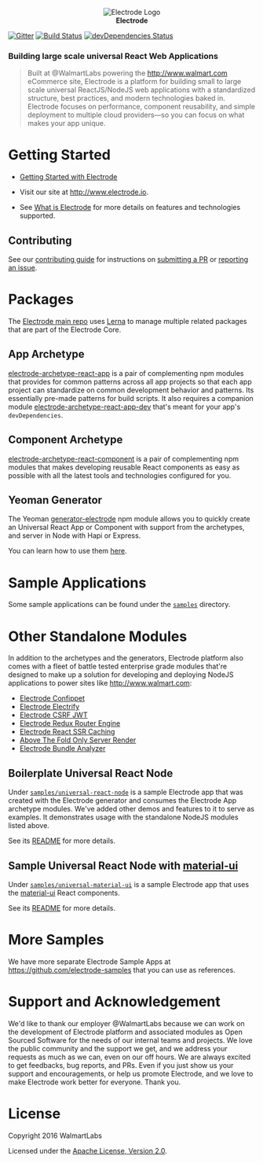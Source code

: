 <p align="center">
<a><img src="https://raw.githubusercontent.com/electrode-io/electrode/cc4ea3e1851cee3333ecca08fdbf5534f51b1ae7/samples/universal-react-node/client/images/logo-192x192.png" alt="Electrode Logo"></a>
<br>
<b>Electrode</b>
</p>

[![Gitter](https://badges.gitter.im/gitterHQ/gitter.svg)](https://gitter.im/electrode-io/electrode)
[![Build Status][travis-image]][travis-url] [![devDependencies Status][daviddm-image]][daviddm-url]

### Building large scale universal React Web Applications

> Built at @WalmartLabs powering the <http://www.walmart.com> eCommerce site, Electrode is a platform for building small to large scale universal ReactJS/NodeJS web applications with a standardized structure, best practices, and modern technologies baked in. Electrode focuses on performance, component reusability, and simple deployment to multiple cloud providers—so you can focus on what makes your app unique.

# Getting Started

-   [Getting Started with Electrode]

-   Visit our site at <http://www.electrode.io>.

-   See [What is Electrode] for more details on features and technologies supported.

## Contributing

See our [contributing guide] for instructions on [submitting a PR] or [reporting an issue].

# Packages

The [Electrode main repo] uses [Lerna] to manage multiple related packages that are part of the Electrode Core.

## App Archetype

[electrode-archetype-react-app] is a pair of complementing npm modules that provides for common patterns across all app projects so that each app project can standardize on common development behavior and patterns. Its essentially pre-made patterns for build scripts.  It also requires a companion module [electrode-archetype-react-app-dev] that's meant for your app's `devDependencies`.

## Component Archetype

[electrode-archetype-react-component] is a pair of complementing npm modules that makes developing reusable React components as easy as possible with all the latest tools and technologies configured for you.

## Yeoman Generator

The Yeoman [generator-electrode] npm module allows you to quickly create an Universal React App or Component with support from the archetypes, and server in Node with Hapi or Express.

You can learn how to use them [here](https://docs.electrode.io/chapter1/quick-start/start-with-app.html).

# Sample Applications

Some sample applications can be found under the [`samples`](https://github.com/electrode-io/electrode/tree/master/samples) directory.

# Other Standalone Modules

In addition to the archetypes and the generators, Electrode platform also comes with a fleet of battle tested enterprise grade modules that're designed to make up a solution for developing and deploying NodeJS applications to power sites like <http://www.walmart.com>:

-   [Electrode Confippet](https://github.com/electrode-io/electrode-confippet)
-   [Electrode Electrify](https://github.com/electrode-io/electrify)
-   [Electrode CSRF JWT](https://github.com/electrode-io/electrode-csrf-jwt)
-   [Electrode Redux Router Engine](https://github.com/electrode-io/electrode-redux-router-engine)
-   [Electrode React SSR Caching](https://github.com/electrode-io/electrode-react-ssr-caching)
-   [Above The Fold Only Server Render](https://github.com/electrode-io/above-the-fold-only-server-render)
-   [Electrode Bundle Analyzer](https://github.com/electrode-io/electrode-bundle-analyzer)

## Boilerplate Universal React Node

Under [`samples/universal-react-node`](https://github.com/electrode-io/electrode/tree/master/samples/universal-react-node) is a sample Electrode app that was created with the Electrode generator and consumes the Electrode App archetype modules.  We've added other demos and features to it to serve as examples.  It demonstrates usage with the standalone NodeJS modules listed above.

See its [README](https://github.com/electrode-io/electrode/blob/master/samples/universal-react-node/README.md) for more details.

## Sample Universal React Node with [material-ui]

Under [`samples/universal-material-ui`](https://github.com/electrode-io/electrode/tree/master/samples/universal-material-ui) is a sample Electrode app that uses the [material-ui] React components.

See its [README](https://github.com/electrode-io/electrode/blob/master/samples/universal-material-ui/README.md) for more details.

# More Samples

We have more separate Electrode Sample Apps at <https://github.com/electrode-samples> that you can use as references.

# Support and Acknowledgement

We'd like to thank our employer @WalmartLabs because we can work on the development of Electrode platform and associated modules as Open Sourced Software for the needs of our internal teams and projects.  We love the public community and the support we get, and we address your requests as much as we can, even on our off hours.  We are always excited to get feedbacks, bug reports, and PRs.  Even if you just show us your support and encouragements, or help us promote Electrode, and we love to make Electrode work better for everyone.  Thank you.

# License

Copyright 2016 WalmartLabs

Licensed under the [Apache License, Version 2.0].

[apache license, version 2.0]: https://www.apache.org/licenses/LICENSE-2.0

[electrode main repo]: https://github.com/electrode-io/electrode

[material-ui]: http://www.material-ui.com

[lerna]: https://lernajs.io/

[electrode-archetype-react-app]: https://github.com/electrode-io/electrode/tree/master/packages/electrode-archetype-react-app

[electrode-archetype-react-app-dev]: https://github.com/electrode-io/electrode/tree/master/packages/electrode-archetype-react-app-dev

[electrode-archetype-react-component]: https://github.com/electrode-io/electrode/tree/master/packages/electrode-archetype-react-component

[generator-electrode]: https://github.com/electrode-io/electrode/tree/master/packages/generator-electrode

[travis-image]: https://travis-ci.org/electrode-io/electrode.svg?branch=master

[travis-url]: https://travis-ci.org/electrode-io/electrode

[daviddm-image]: https://david-dm.org/electrode-io/electrode/dev-status.svg

[daviddm-url]: https://david-dm.org/electrode-io/electrode?type=dev

[contributing guide]: https://github.com/electrode-io/electrode/blob/master/CONTRIBUTING.md

[submitting a pr]: https://github.com/electrode-io/electrode/pulls

[reporting an issue]: https://github.com/electrode-io/electrode/issues

[what is electrode]: https://docs.electrode.io/overview/what-is-electrode.html

[Getting Started With Electrode]: https://docs.electrode.io/chapter1/quick-start/start-with-app.html
